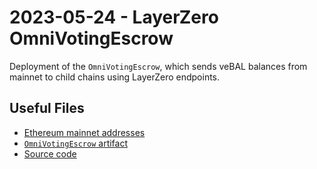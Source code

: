# 2023-05-24 - LayerZero OmniVotingEscrow

Deployment of the `OmniVotingEscrow`, which sends veBAL balances from mainnet to child chains using LayerZero endpoints.

## Useful Files

- [Ethereum mainnet addresses](./output/mainnet.json)
- [`OmniVotingEscrow` artifact](./artifact/OmniVotingEscrow.json)
- [Source code](https://github.com/LayerZero-Labs/lz_gauges/tree/b76bce29b9ff122efdfbd8f4b18e698038cfb85a)
